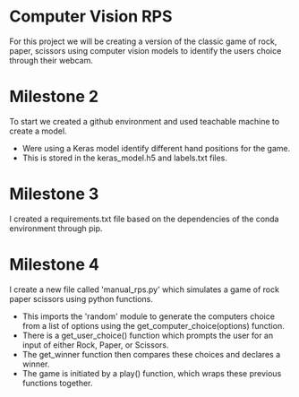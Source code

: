 # Computer Vision RPS
For this project we will be creating a version of the classic game of rock, paper, scissors using computer vision models to identify the users choice through their webcam.

# Milestone 2
To start we created a github environment and used teachable machine to create a model.
* Were using a Keras model identify different hand positions for the game.
* This is stored in the keras_model.h5 and labels.txt files.

# Milestone 3
I created a requirements.txt file based on the dependencies of the conda environment through pip.

# Milestone 4
I create a new file called 'manual_rps.py' which simulates a game of rock paper scissors using python functions.
* This imports the 'random' module to generate the computers choice from a list of options using the get_computer_choice(options) function.
* There is a get_user_choice() function which prompts the user for an input of either Rock, Paper, or Scissors.
* The get_winner function then compares these choices and declares a winner.
* The game is initiated by a play() function, which wraps these previous functions together.